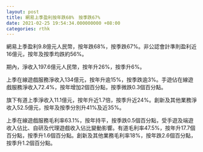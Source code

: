 ```yaml
---
layout: post
title: 網易上季盈利按年跌68%　按季跌67%
date: 2021-02-25 19:54:34.000000000 +08:00
categories: rthk
---
```


網易上季盈利9.8億元人民幣，按年跌68%，按季跌67%。非公認會計準則盈利近16億元，按年及按季均跌約56%。

期內，淨收入197.6億元人民幣，按年升26%，按季升6%。

上季在線遊戲服務淨收入134億元，按年升逾15%，按季跌逾3%。手遊佔在線遊戲服務淨收入72.4%，按年增加2個百分點，按季微跌0.3個百分點。

旗下有道上季淨收入11.1億元，按年升近1.7倍，按季升近24%。創新及其他業務淨收入52.5億元，按年及按季分別升41%及近35%。

上季在線遊戲服務毛利率63.1%，按年持平，按季跌0.5個百分點，受手遊及端遊收入佔比、自研及代理遊戲收入佔比變動影響。有道毛利率47.5%，按年升17.7個百分點，按季升1.6個百分點。創新及其他業務毛利率18%，按年跌2.6個百分點，按季升1.2個百分點。
